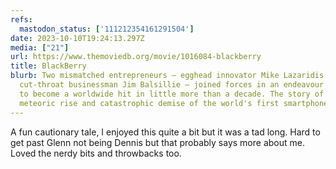 ```yaml
---
refs:
  mastodon_status: ['111212354161291504']
date: 2023-10-10T19:24:13.297Z
media: ["21"]
url: https://www.themoviedb.org/movie/1016084-blackberry
title: BlackBerry
blurb: Two mismatched entrepreneurs – egghead innovator Mike Lazaridis and
  cut-throat businessman Jim Balsillie – joined forces in an endeavour that was
  to become a worldwide hit in little more than a decade. The story of the
  meteoric rise and catastrophic demise of the world's first smartphone.
---
```


<p>A fun cautionary tale, I enjoyed this quite a bit but it was a tad long. Hard to get past Glenn not being Dennis but that probably says more about me. Loved the nerdy bits and throwbacks too.   </p>
